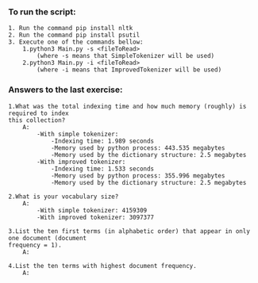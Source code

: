 ### To run the script:

    1. Run the command pip install nltk
    2. Run the command pip install psutil
    3. Execute one of the commands bellow: 
        1.python3 Main.py -s <fileToRead>
            (where -s means that SimpleTokenizer will be used) 
        2.python3 Main.py -i <fileToRead> 
            (where -i means that ImprovedTokenizer will be used)

### Answers to the last exercise:

    1.What was the total indexing time and how much memory (roughly) is required to index
    this collection?
        A:
            -With simple tokenizer:
                -Indexing time: 1.989 seconds
                -Memory used by python process: 443.535 megabytes
                -Memory used by the dictionary structure: 2.5 megabytes
            -With improved tokenizer:
                -Indexing time: 1.533 seconds
                -Memory used by python process: 355.996 megabytes
                -Memory used by the dictionary structure: 2.5 megabytes

    2.What is your vocabulary size?
        A: 
            -With simple tokenizer: 4159309
            -With improved tokenizer: 3097377

    3.List the ten first terms (in alphabetic order) that appear in only one document (document
    frequency = 1).
        A:

    4.List the ten terms with highest document frequency.
        A:
